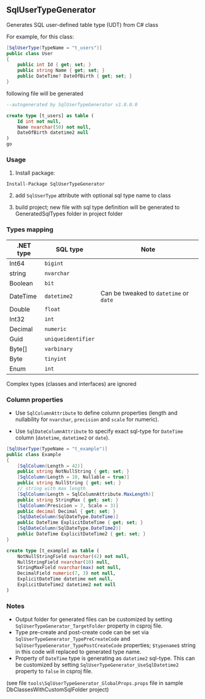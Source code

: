 ## SqlUserTypeGenerator
Generates SQL user-defined table type (UDT) from C# class


For example, for this class:

```csharp
[SqlUserType(TypeName = "t_users")]
public class User
{
	public int Id { get; set; }
	public string Name { get; set; }
	public DateTime? DateOfBirth { get; set; }
}

```

following file will be generated

```sql
--autogenerated by SqlUserTypeGenerator v1.0.0.0

create type [t_users] as table (
	Id int not null,
	Name nvarchar(50) not null,
	DateOfBirth datetime2 null
)
go

```
### Usage
1. Install package:
```
Install-Package SqlUserTypeGenerator
```
2. add `SqlUserType` attribute with optional sql type name to class

3. build project; new file with sql type definition will be generated to GeneratedSqlTypes folder in project folder

### Types mapping

| .NET type | SQL type           | Note                                   |
|-----------|--------------------|----------------------------------------|
| Int64     | `bigint`           |                                        |
| string    | `nvarchar`         |                                        |
| Boolean   | `bit`              |                                        |
| DateTime  | `datetime2`        | Can be tweaked to `datetime` or `date` |
| Double    | `float`            |                                        |
| Int32     | `int`              |                                        |
| Decimal   | `numeric`          |                                        |
| Guid      | `uniqueidentifier` |                                        |
| Byte[]    | `varbinary`        |                                        |
| Byte      | `tinyint`          |                                        |
| Enum      | `int`              |                                        |

Complex types (classes and interfaces) are ignored

### Column properties

- Use `SqlColumnAttribute` to define column properties (length and nullability for `nvarchar`,  `precision` and `scale` for numeric).

- Use `SqlDateColumnAttribute` to specify exact sql-type for `DateTime` column (`datetime`, `datetime2` or `date`).

```csharp
[SqlUserType(TypeName = "t_example")]
public class Example
{
	[SqlColumn(Length = 42)]
	public string NotNullString { get; set; }
	[SqlColumn(Length = 10, Nullable = true)]
	public string NullString { get; set; }
	// string with max length
	[SqlColumn(Length = SqlColumnAttribute.MaxLength)]
	public string StringMax { get; set; }
	[SqlColumn(Presicion = 7, Scale = 3)]
	public decimal Decimal { get; set; }
	[SqlDateColumn(SqlDateType.DateTime)]
	public DateTime ExplicitDateTime { get; set; }
	[SqlDateColumn(SqlDateType.DateTime2)]
	public DateTime ExplicitDateTime2 { get; set; }
}
```

```sql
create type [t_example] as table ( 
	NotNullStringField nvarchar(42) not null,
	NullStringField nvarchar(10) null,
	StringMaxField nvarchar(max) not null,
	DecimalField numeric(7, 3) not null,
	ExplicitDateTime datetime not null,
	ExplicitDateTime2 datetime2 not null
)
```

### Notes

* Output folder for generated files can be customized by setting `SqlUserTypeGenerator_TargetFolder` property in csproj file.
* Type pre-create and post-create code can be set via `SqlUserTypeGenerator_TypePreCreateCode` and  `SqlUserTypeGenerator_TypePostCreateCode` properties; `$typename$` string in this code will replaced to generated type name.
* Property of `DateTime` type is generating as `datetime2` sql-type. This can be customized by setting `SqlUserTypeGenerator_UseSqlDatetime2` property to `false` in csproj file.

(see file `tools\SqlUserTypeGenerator_GlobalProps.props` file in sample DbClassesWithCustomSqlFolder project)
